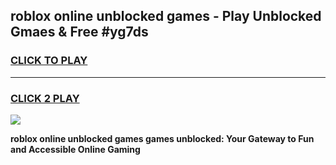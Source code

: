 
## roblox online unblocked games - Play Unblocked Gmaes & Free #yg7ds
<h3>
<a href="https://premium.freeplayer.one?title=roblox_online_unblocked_games&ref=03M">CLICK TO PLAY</a></h3>
<hr>

<h3>
<a href="https://premium.freeplayer.one?title=roblox_online_unblocked_games&ref=03M">CLICK 2 PLAY</a>
  
</h3>

<a href="https://premium.freeplayer.one?title=roblox_online_unblocked_games&ref=03M"><img src="https://clearcache.store/games.png"></a>


**roblox online unblocked games games unblocked: Your Gateway to Fun and Accessible Online Gaming**
